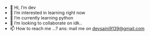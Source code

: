 - 👋 Hi, I’m  dev
- 👀 I’m interested in learning right now 
- 🌱 I’m currently learning python
- 💞️ I’m looking to collaborate on idk..
- 📫 How to reach me ...? ans: mail me on devsaini9139@gmail.com

<!---
devwithsmile1/devwithsmile1 is a ✨ special ✨ repository because its `README.md` (this file) appears on your GitHub profile.
You can click the Preview link to take a look at your changes.
--->
